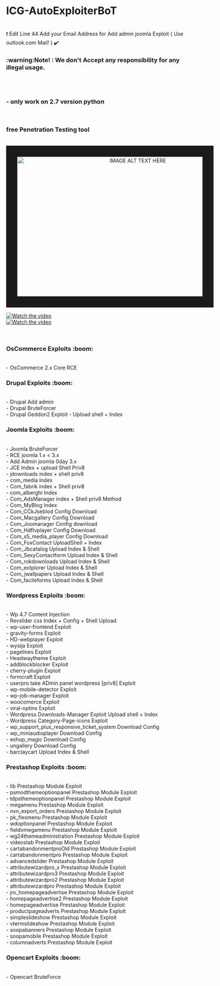 # ICG-AutoExploiterBoT
<br> :heavy_exclamation_mark: Edit Line 44 Add your Email Address for Add admin joomla Exploit ( Use outlook.com Mail! )  :heavy_check_mark:<br>
<h3> :warning:Note! : We don't Accept any responsibility for any illegal usage.</h3><br>
<br>

<h3>- only work on 2.7 version python</h3>
<br><h3> free Penetration Testing tool </h3>

<br>
<center><a href="http://www.youtube.com/watch?feature=player_embedded&v=XyiQZmsGLAw
" target="_blank"><img src="http://img.youtube.com/vi/XyiQZmsGLAw/0.jpg" 
alt="IMAGE ALT TEXT HERE" width="640" height="380" border="30" /></a></center>

[![Watch the video](https://raw.githubusercontent.com/04x/ICG-AutoExploiterBoT/master/screen/screen2.PNG)](https://www.aparat.com/v/ntyJd)
<br>
[![Watch the video](https://raw.githubusercontent.com/04x/ICG-AutoExploiterBoT/master/screen/log.PNG)](https://www.aparat.com/v/ntyJd)


<br>
<h3>OsCommerce Exploits :boom:</h3>
<br>
- OsCommerce 2.x Core RCE<br>
<h3>Drupal Exploits :boom:</h3><br>
- Drupal Add admin <br>
- Drupal BruteForcer<br>
- Drupal Geddon2 Exploit - Upload shell + Index <br>
<h3>Joomla Exploits :boom:</h3><br>
- Joomla BruteForcer<br>
- RCE joomla 1.x < 3.x<br>
- Add Admin joomla 0day 3.x<br>
- JCE Index + upload Shell Priv8<br>
- jdownloads index + shell priv8<br>
- com_media Index<br>
- Com_fabrik index + Shell priv8<br>
- com_alberghi Index <br>
- Com_AdsManager index + Shell priv8 Method<br>
- Com_MyBlog Index <br>
- Com_CCkJseblod Config Download<br>
- Com_Macgallery Config Download<br>
- Com_Joomanager Config download<br>
- Com_Hdflvplayer Config Download<br>
- Com_s5_media_player Config Download<br>
- Com_FoxContact UploadShell + Index<br>
- Com_Jbcatalog Upload Index & Shell<br>
- Com_SexyContactform Upload Index & Shell<br>
- Com_rokdownloads Upload Index & Shell<br>
- Com_extplorer Upload Index & Shell<br>
- Com_jwallpapers Upload Index & Shell<br>
- Com_facileforms Upload Index & Shell<br>

<h3>Wordpress Exploits :boom:</h3><br>
- Wp 4.7 Content Injection <br>
- Revslider css Index + Config + Shell Upload<br>
- wp-user-frontend Exploit<br>
- gravity-forms Exploit<br>
- HD-webplayer Exploit<br>
- wysija Exploit<br>
- pagelines Exploit<br>
- Headwaytheme Exploit<br>
- addblockblocker Exploit<br>
- cherry-plugin Exploit<br>
- formcraft Exploit<br>
- userpro take ADmin panel wordpress [priv8]  Exploit<br>
- wp-mobile-detector Exploit<br>
- wp-job-manager Exploit<br>
- woocomerce Exploit<br>
- viral-optins Exploit<br>
- Wordpress Downloads-Manager Exploit Upload shell + Index<br> 
- Wordpress Category-Page-icons Exploit <br>
- wp_support_plus_responsive_ticket_system Download Config<br>
- wp_miniaudioplayer Download Config<br>
- eshop_magic Download Config<br>
- ungallery Download Config<br>
- barclaycart Upload Index & Shell<br>
<h3>Prestashop Exploits :boom:</h3><br>
- lib Prestashop Module Exploit<br>
- psmodthemeoptionpanel Prestashop Module Exploit<br>
- tdpsthemeoptionpanel Prestashop Module Exploit<br>
- megamenu Prestashop Module Exploit<br>
- nvn_export_orders Prestashop Module Exploit<br>
- pk_flexmenu Prestashop Module Exploit<br>
- wdoptionpanel Prestashop Module Exploit<br>
- fieldvmegamenu Prestashop Module Exploit<br>
- wg24themeadministration Prestashop Module Exploit<br>
- videostab Prestashop Module Exploit<br>
- cartabandonmentproOld Prestashop Module Exploit<br>
- cartabandonmentpro Prestashop Module Exploit<br>
- advancedslider Prestashop Module Exploit<br>
- attributewizardpro_x Prestashop Module Exploit<br>
- attributewizardpro3 Prestashop Module Exploit<br>
- attributewizardpro2 Prestashop Module Exploit<br>
- attributewizardpro Prestashop Module Exploit<br>
- jro_homepageadvertise Prestashop Module Exploit<br>
- homepageadvertise2 Prestashop Module Exploit<br>
- homepageadvertise Prestashop Module Exploit<br>
- productpageadverts Prestashop Module Exploit<br>
- simpleslideshow Prestashop Module Exploit<br>
- vtermslideshow Prestashop Module Exploit<br>
- soopabanners Prestashop Module Exploit<br>
- soopamobile Prestashop Module Exploit<br>
- columnadverts Prestashop Module Exploit<br>

<h3>Opencart Exploits :boom:</h3><br>
- Opencart BruteForce<br>

